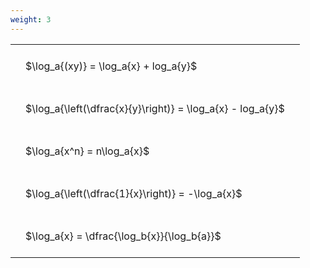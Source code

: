```yaml
---
weight: 3
---
```


<style type="text/css">
#T_9a423 th.col_heading {
  text-align: left;
  font-size: 1em;
}
#T_9a423 td {
  text-align: left;
  font-size: 1em;
  padding: 1.5em;
}
</style>
<table id="T_9a423">
  <thead>
  </thead>
  <tbody>
    <tr>
      <td id="T_9a423_row0_col0" class="data row0 col0" >$\log_a{(xy)} = \log_a{x} + log_a{y}$</td>
    </tr>
    <tr>
      <td id="T_9a423_row1_col0" class="data row1 col0" >$\log_a{\left(\dfrac{x}{y}\right)} = \log_a{x} - log_a{y}$</td>
    </tr>
    <tr>
      <td id="T_9a423_row2_col0" class="data row2 col0" >$\log_a{x^n} = n\log_a{x}$</td>
    </tr>
    <tr>
      <td id="T_9a423_row3_col0" class="data row3 col0" >$\log_a{\left(\dfrac{1}{x}\right)} = -\log_a{x}$</td>
    </tr>
    <tr>
      <td id="T_9a423_row4_col0" class="data row4 col0" >$\log_a{x} = \dfrac{\log_b{x}}{\log_b{a}}$</td>
    </tr>
  </tbody>
</table>
